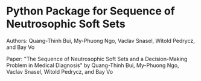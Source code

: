 # Python Package for Sequence of Neutrosophic Soft Sets
Authors: Quang-Thinh Bui, My-Phuong Ngo, Vaclav Snasel, Witold Pedrycz, and Bay Vo

Paper: "The Sequence of Neutrosophic Soft Sets and a Decision-Making Problem in Medical Diagnosis" by Quang-Thinh Bui, My-Phuong Ngo, Vaclav Snasel, Witold Pedrycz, and Bay Vo
